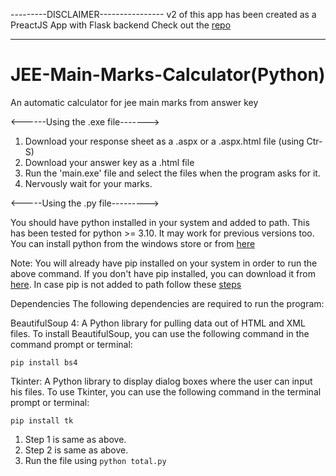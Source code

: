 ---------DISCLAIMER----------------
v2 of this app has been created as a PreactJS App with Flask backend
Check out the [repo](https://github.com/Threadsnappers/JEE-Main-Auto-Calc-v2)

-----------------------------------

# JEE-Main-Marks-Calculator(Python)
An automatic calculator for jee main marks from answer key

<------Using the .exe file------->
1. Download your response sheet as a .aspx or a .aspx.html file (using Ctr-S)
2. Download your answer key as a .html file
3. Run the 'main.exe' file and select the files when the program asks for it.
4. Nervously wait for your marks.

<-----Using the .py file--------->

You should have python installed in your system and added to path. This has been tested for python >= 3.10. It may work for previous versions too.
You can install python from the windows store or from [here](https://www.python.org/)

Note: You will already have pip installed on your system in order to run the above command. If you don't have pip installed, you can download it from [here](https://pip.pypa.io/en/stable/installation/). In case pip is not added to path follow these [steps](https://stackoverflow.com/questions/23708898/pip-is-not-recognized-as-an-internal-or-external-command)

Dependencies
The following dependencies are required to run the program:

BeautifulSoup 4: A Python library for pulling data out of HTML and XML files.
To install BeautifulSoup, you can use the following command in the command prompt or terminal:

`pip install bs4`

Tkinter: A Python library to display dialog boxes where the user can input his files.
To use Tkinter, you can use the following command in the terminal prompt or terminal:

`pip install tk`


1. Step 1 is same as above.
2. Step 2 is same as above.
3. Run the file using `python total.py`
